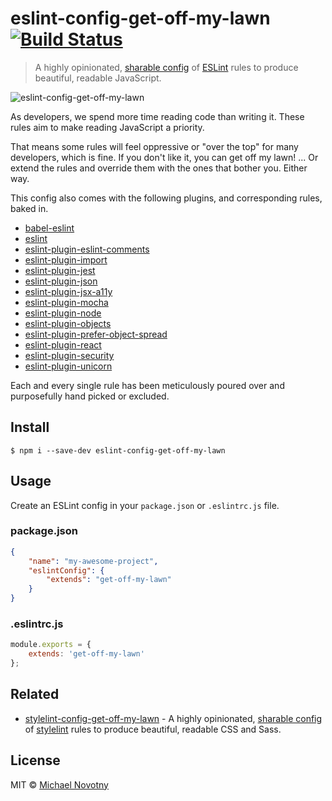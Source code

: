 # eslint-config-get-off-my-lawn [![Build Status](https://travis-ci.org/manovotny/eslint-config-get-off-my-lawn.svg?branch=master)](https://travis-ci.org/manovotny/eslint-config-get-off-my-lawn)

> A highly opinionated, [sharable config](http://eslint.org/docs/developer-guide/shareable-configs.html) of [ESLint](http://eslint.org) rules to produce beautiful, readable JavaScript.

![eslint-config-get-off-my-lawn](assets/logo.jpg)

As developers, we spend more time reading code than writing it. These rules aim to make reading JavaScript a priority.

That means some rules will feel oppressive or "over the top" for many developers, which is fine. If you don't like it, you can get off my lawn! ... Or extend the rules and override them with the ones that bother you. Either way.

This config also comes with the following plugins, and corresponding rules, baked in.

* [babel-eslint](https://www.npmjs.com/package/babel-eslint)
* [eslint](https://www.npmjs.com/package/eslint)
* [eslint-plugin-eslint-comments](https://www.npmjs.com/package/eslint-plugin-eslint-comments)
* [eslint-plugin-import](https://www.npmjs.com/package/eslint-plugin-import)
* [eslint-plugin-jest](https://www.npmjs.com/package/eslint-plugin-jest)
* [eslint-plugin-json](https://www.npmjs.com/package/eslint-plugin-json)
* [eslint-plugin-jsx-a11y](https://www.npmjs.com/package/eslint-plugin-jsx-a11y)
* [eslint-plugin-mocha](https://www.npmjs.com/package/eslint-plugin-mocha)
* [eslint-plugin-node](https://www.npmjs.com/package/eslint-plugin-node)
* [eslint-plugin-objects](https://www.npmjs.com/package/eslint-plugin-objects)
* [eslint-plugin-prefer-object-spread](https://www.npmjs.com/package/eslint-plugin-prefer-object-spread)
* [eslint-plugin-react](https://www.npmjs.com/package/eslint-plugin-react)
* [eslint-plugin-security](https://www.npmjs.com/package/eslint-plugin-security)
* [eslint-plugin-unicorn](https://www.npmjs.com/package/eslint-plugin-unicorn)

Each and every single rule has been meticulously poured over and purposefully hand picked or excluded.

## Install

```
$ npm i --save-dev eslint-config-get-off-my-lawn
```

## Usage

Create an ESLint config in your `package.json` or `.eslintrc.js` file.

### package.json

```json
{
    "name": "my-awesome-project",
    "eslintConfig": {
        "extends": "get-off-my-lawn"
    }
}
```

### .eslintrc.js

```js
module.exports = {
    extends: 'get-off-my-lawn'
};
```

## Related

* [stylelint-config-get-off-my-lawn](https://www.npmjs.com/package/stylelint-config-get-off-my-lawn) - A highly opinionated, [sharable config](https://github.com/stylelint/stylelint/blob/master/docs/user-guide/configuration.md#extends) of [stylelint](http://stylelint.io) rules to produce beautiful, readable CSS and Sass.

## License

MIT © [Michael Novotny](http://manovotny.com)
